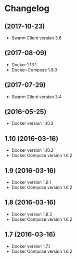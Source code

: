 # Changelog

## (2017-10-23)

- Swarm Client version 3.6

## (2017-08-09)

- Docker 1.13.1
- Docker-Compose 1.9.0

## (2017-07-29)

- Swarm Client version 3.4

## (2016-05-25)

- Docker version 1.10.3

## 1.10 (2016-03-16)

- Docker version 1.10.2
- Docker Compose version 1.6.2

## 1.9 (2016-03-16)

- Docker version 1.9.1
- Docker Compose version 1.6.2

## 1.8 (2016-03-16)

- Docker version 1.8.2
- Docker Compose version 1.6.2

## 1.7 (2016-03-16)

- Docker version 1.7.1
- Docker Compose version 1.6.2
